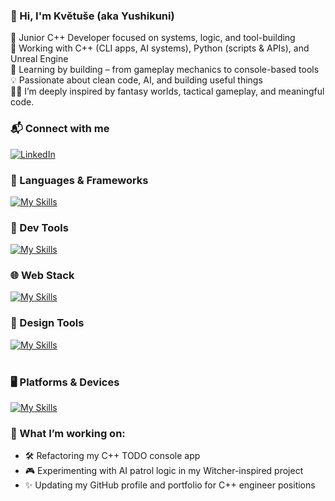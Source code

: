 ### 👋 Hi, I'm Květuše (aka Yushikuni)

🎯 Junior C++ Developer focused on systems, logic, and tool-building  
🔧 Working with C++ (CLI apps, AI systems), Python (scripts & APIs), and Unreal Engine  
🌱 Learning by building – from gameplay mechanics to console-based tools  
💡 Passionate about clean code, AI, and building useful things<br/>
🧙‍♀️ I’m deeply inspired by fantasy worlds, tactical gameplay, and meaningful code.


### 📬 Connect with me  
[![LinkedIn](https://skillicons.dev/icons?i=linkedin&theme=dark)](https://www.linkedin.com/in/kvetuse-husakova) <br/>

### 🧠 Languages & Frameworks<br/>
[![My Skills](https://skillicons.dev/icons?i=cpp,py,cs,unrealengine&theme=dark)]()
<br/>
### 🧰 Dev Tools<br/>
[![My Skills](https://skillicons.dev/icons?i=visualstudio,vscode,git,linux&theme=dark)]()
<br/>
### 🌐 Web Stack<br/>
[![My Skills](https://skillicons.dev/icons?i=html,css,js,nodejs,react,mysql&theme=dark)]()
<br/>
### 🎨 Design Tools<br/>
[![My Skills](https://skillicons.dev/icons?i=figma&theme=dark)](https://www.figma.com/)<br/>
<br/>
### 🖥️ Platforms & Devices<br/>
[![My Skills](https://skillicons.dev/icons?i=windows,linux,raspberrypi&theme=dark)](https://skillicons.dev)<br/>

### 🚧 What I’m working on:
- 🛠 Refactoring my C++ TODO console app
- 🎮 Experimenting with AI patrol logic in my Witcher-inspired project
- ✨ Updating my GitHub profile and portfolio for C++ engineer positions

